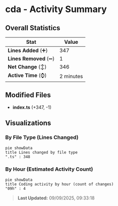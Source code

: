 # cda - Activity Summary 

## Overall Statistics

| Stat                   | Value                                                             |
| ---------------------- | ----------------------------------------------------------------- |
| **Lines Added** (➕)   | 347                                          |
| **Lines Removed** (➖) | 1                                        |
| **Net Change** (↕)    | 346                |
| **Active Time** (⌚)   | 2 minutes |


## Modified Files
- **index.ts** (+347, -1)

## Visualizations

### By File Type (Lines Changed)

```mermaid
pie showData
title Lines changed by file type
".ts" : 348
```

### By Hour (Estimated Activity Count)

```mermaid
pie showData
title Coding activity by hour (count of changes)
"09h" : 4
```


> **Last Updated:** 09/09/2025, 09:33:18